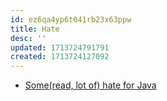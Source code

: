 ```yaml
---
id: ez6qa4yp6t041rb23x63ppw
title: Hate
desc: ''
updated: 1713724791791
created: 1713724127092
---
```


- [Some(read, lot of) hate for Java](http://warp.povusers.org/grrr/java.html)
